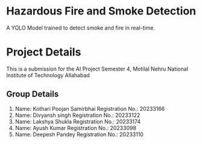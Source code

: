 # Hazardous Fire and Smoke Detection
A YOLO Model trained to detect smoke and fire in real-time.

# Project Details
This is a submission for the AI Project Semester 4, Motilal Nehru National Institute of Technology Allahabad
## Group Details
  1. Name: Kothari Poojan Samirbhai
     Registration No.: 20233166
  2. Name: Divyansh singh 
     Registration No.: 20233122
  3. Name: Lakshya Shukla
     Registration No.: 20233174
  4. Name: Ayush Kumar
     Registration No.: 20233098
  5. Name: Deepesh Pandey
  	 Registration No.: 20233110
